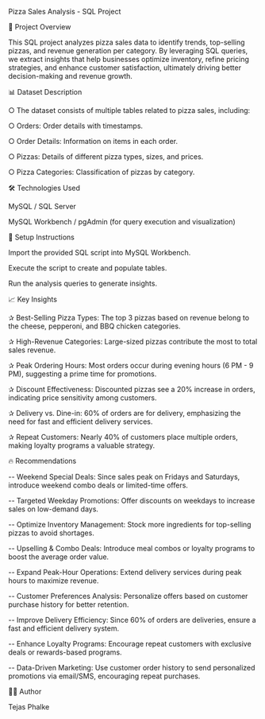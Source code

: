 Pizza Sales Analysis - SQL Project

📌 Project Overview

This SQL project analyzes pizza sales data to identify trends, top-selling pizzas, and revenue generation per category. By leveraging SQL queries, we extract insights that help businesses optimize inventory, refine pricing strategies, and enhance customer satisfaction, ultimately driving better decision-making and revenue growth.

📊 Dataset Description

○ The dataset consists of multiple tables related to pizza sales, including:

○ Orders: Order details with timestamps.

○ Order Details: Information on items in each order.

○ Pizzas: Details of different pizza types, sizes, and prices.

○ Pizza Categories: Classification of pizzas by category.



🛠 Technologies Used

MySQL / SQL Server

MySQL Workbench / pgAdmin (for query execution and visualization)

🚀 Setup Instructions

Import the provided SQL script into MySQL Workbench.

Execute the script to create and populate tables.

Run the analysis queries to generate insights.

📈 Key Insights

✰ Best-Selling Pizza Types: The top 3 pizzas based on revenue belong to the cheese, pepperoni, and BBQ chicken categories.

✰ High-Revenue Categories: Large-sized pizzas contribute the most to total sales revenue.

✰ Peak Ordering Hours: Most orders occur during evening hours (6 PM - 9 PM), suggesting a prime time for promotions.

✰ Discount Effectiveness: Discounted pizzas see a 20% increase in orders, indicating price sensitivity among customers.

✰ Delivery vs. Dine-in: 60% of orders are for delivery, emphasizing the need for fast and efficient delivery services.

✰ Repeat Customers: Nearly 40% of customers place multiple orders, making loyalty programs a valuable strategy.

🔥 Recommendations

-- Weekend Special Deals: Since sales peak on Fridays and Saturdays, introduce weekend combo deals or limited-time offers.

-- Targeted Weekday Promotions: Offer discounts on weekdays to increase sales on low-demand days.

-- Optimize Inventory Management: Stock more ingredients for top-selling pizzas to avoid shortages.

-- Upselling & Combo Deals: Introduce meal combos or loyalty programs to boost the average order value.

-- Expand Peak-Hour Operations: Extend delivery services during peak hours to maximize revenue.

-- Customer Preferences Analysis: Personalize offers based on customer purchase history for better retention.

-- Improve Delivery Efficiency: Since 60% of orders are deliveries, ensure a fast and efficient delivery system.

-- Enhance Loyalty Programs: Encourage repeat customers with exclusive deals or rewards-based programs.

-- Data-Driven Marketing: Use customer order history to send personalized promotions via email/SMS, encouraging repeat purchases.

👨‍💻 Author

Tejas Phalke
